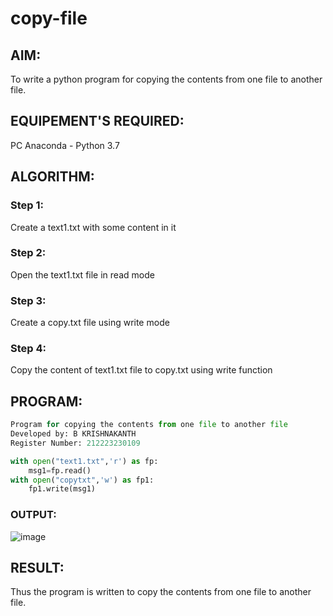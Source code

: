 # copy-file
## AIM:
To write a python program for copying the contents from one file to another file.
## EQUIPEMENT'S REQUIRED: 
PC
Anaconda - Python 3.7
## ALGORITHM: 
### Step 1:
Create a text1.txt with some content in it
### Step 2: 
 Open the text1.txt file in read mode
### Step 3: 
Create a copy.txt file using write mode
### Step 4:  
Copy the content of text1.txt file to copy.txt using write function 

## PROGRAM:
```python
Program for copying the contents from one file to another file
Developed by: B KRISHNAKANTH
Register Number: 212223230109

with open("text1.txt",'r') as fp:
    msg1=fp.read()
with open("copytxt",'w') as fp1:
    fp1.write(msg1)
```
### OUTPUT:

![image](https://github.com/Krishnakanth23006762/copy-file/assets/138849446/98415898-13e3-4682-a2e0-8f7fe4e5cd23)


## RESULT:
Thus the program is written to copy the contents from one file to another file.
